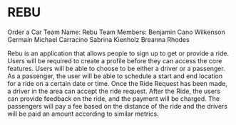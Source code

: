 # REBU
Order a Car
Team Name: Rebu
Team Members: 
Benjamin Cano
Wilkenson Germain
Michael Carracino
Sabrina Kienholz
Breanna Rhodes

Rebu is an application that allows people to sign up to get or provide a ride. 
Users will be required to create a profile before they can access the core features. 
Users will be able to choose to be either a driver or a passenger. 
As a passenger, the user will be able to schedule a start and end location for a ride on a certain date or time. 
Once the Ride Request has been made, a driver in the area can accept the ride request. 
After the Ride, the users can provide feedback on the ride, and the payment will be charged. 
The passengers will pay a fee based on the distance of the ride and the drivers will be paid an amount according to similar metrics.

